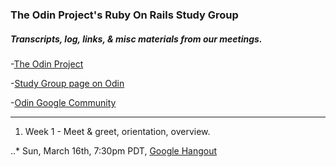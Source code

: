 ### The Odin Project's Ruby On Rails Study Group 

##### Transcripts, log, links, & misc materials from our meetings.

-[The Odin Project](theodinproject.com)

-[Study Group page on Odin](http://www.theodinproject.com/studygroup)

-[Odin Google Community](https://plus.google.com/u/0/communities/100013596437379837846)

---

1. Week 1 - Meet & greet, orientation, overview.

..* Sun, March 16th, 7:30pm PDT, [Google Hangout](https://plus.google.com/u/0/events/cot10jfo8isvp486c9vkut2t33s?authkey=CNvcqOHw37W61AE)